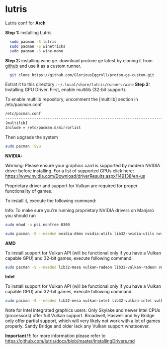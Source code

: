 # lutris
Lutris conf for **Arch**

**Step 1:**
installing Lutris 
```bash
  sudo pacman -S lutris
  sudo pacman -S winetricks
  sudo pacman -S wine-mono
```

**Step 2:**
installing wine ge.
download protone ge latest by cloning it from [github](https://github.com/GloriousEggroll/proton-ge-custom/releases/tag/GE-Proton9-21)
and use it as a custom runner.
```bash
  git clone https://github.com/GloriousEggroll/proton-ge-custom.git
```
Extrat it to this directory : ```~/.local/share/lutris/runners/wine```
**Step 3:**
Installing GPU Driver.
First, enable multilib (32-bit support).

To enable multilib repository, uncomment the [multilib] section in /etc/pacman.conf

```bash
/etc/pacman.conf
--------------------------------------------------------------------------------------
[multilib]
Include = /etc/pacman.d/mirrorlist
```

Then upgrade the system 
```bash 
sudo pacman -Syu
```
**NVIDIA:**

*Warning:* Please ensure your graphics card is supported by modern NVIDIA driver before installing. For a list of supported GPUs click here: https://www.nvidia.com/Download/driverResults.aspx/149138/en-us

Proprietary driver and support for Vulkan are required for proper functionality of games.

To install it, execute the following command:

Info: To make sure you're running proprietary NVIDIA drivers on Manjaro you should run 
```bash 
sudo mhwd -a pci nonfree 0300

sudo pacman -S --needed nvidia-dkms nvidia-utils lib32-nvidia-utils nvidia-settings vulkan-icd-loader lib32-vulkan-icd-loader
```

**AMD**

To install support for Vulkan API (will be functional only if you have a Vulkan capable GPU) and 32-bit games, execute following command:

``` bash
sudo pacman -S --needed lib32-mesa vulkan-radeon lib32-vulkan-radeon vulkan-icd-loader lib32-vulkan-icd-loader
```

**Intel**

To install support for Vulkan API (will be functional only if you have a Vulkan capable GPU) and 32-bit games, execute following command:

```bash 
sudo pacman -S --needed lib32-mesa vulkan-intel lib32-vulkan-intel vulkan-icd-loader lib32-vulkan-icd-loader
```

Note for Intel integrated graphics users: Only Skylake and newer Intel CPUs (processors) offer full Vulkan support. Broadwell, Haswell and Ivy Bridge only offer partial support, which will very likely not work with a lot of games properly. Sandy Bridge and older lack any Vulkan support whatsoever.

**Important !!**: for more information please refer to https://github.com/lutris/docs/blob/master/InstallingDrivers.md
